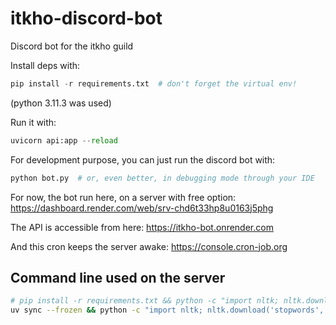 # itkho-discord-bot
Discord bot for the itkho guild

Install deps with: 
```py
pip install -r requirements.txt  # don't forget the virtual env!
```
(python 3.11.3 was used)

Run it with:
```py
uvicorn api:app --reload
```

For development purpose, you can just run the discord bot with:
```py
python bot.py  # or, even better, in debugging mode through your IDE
```

For now, the bot run here, on a server with free option: https://dashboard.render.com/web/srv-chd6t33hp8u0163j5phg

The API is accessible from here: https://itkho-bot.onrender.com

And this cron keeps the server awake: https://console.cron-job.org


## Command line used on the server 
```sh
# pip install -r requirements.txt && python -c "import nltk; nltk.download('stopwords', download_dir='.'); nltk.download('punkt', download_dir='.'); nltk.download('punkt_tab', download_dir='.')"
uv sync --frozen && python -c "import nltk; nltk.download('stopwords', download_dir='.'); nltk.download('punkt', download_dir='.'); nltk.download('punkt_tab', download_dir='.')"
```